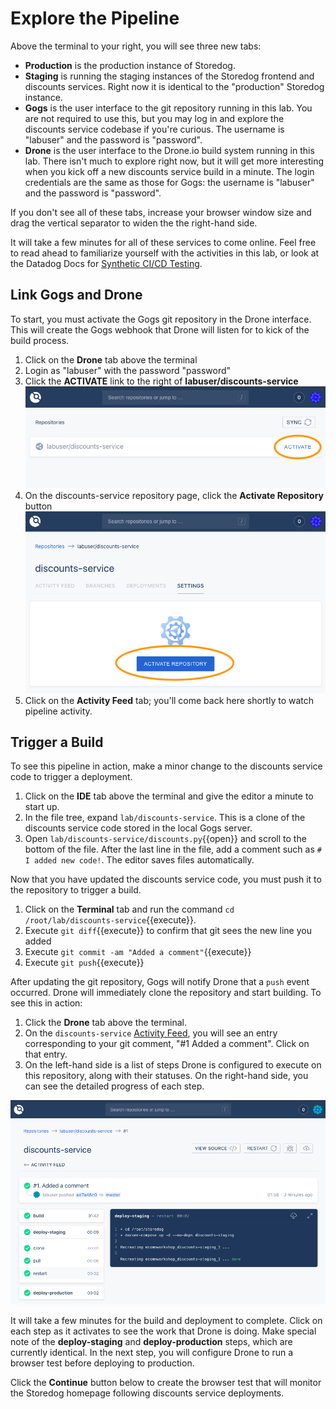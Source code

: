 # Explore the Pipeline
Above the terminal to your right, you will see three new tabs:
  - **Production** is the production instance of Storedog.
  - **Staging** is running the staging instances of the Storedog frontend and discounts services. Right now it is identical to the "production" Storedog instance.
  - **Gogs** is the user interface to the git repository running in this lab. You are not required to use this, but you may log in and explore the discounts service codebase if you're curious. The username is "labuser" and the password is "password".
  - **Drone** is the user interface to the Drone.io build system running in this lab. There isn't much to explore right now, but it will get more interesting when you kick off a new discounts service build in a minute. The login credentials are the same as those for Gogs: the username is "labuser" and the password is "password".

If you don't see all of these tabs, increase your browser window size and drag the vertical separator to widen the the right-hand side.

It will take a few minutes for all of these services to come online. Feel free to read ahead to familiarize yourself with the activities in this lab, or look at the Datadog Docs for [Synthetic CI/CD Testing](https://docs.datadoghq.com/synthetics/ci/?tab=apitest).

## Link Gogs and Drone
To start, you must activate the Gogs git repository in the Drone interface. This will create the Gogs webhook that Drone will listen for to kick of the build process.
1. Click on the **Drone** tab above the terminal
1. Login as "labuser" with the password "password"
1. Click the **ACTIVATE** link to the right of **labuser/discounts-service** ![Click the Activate link](./assets/drone_activate_1.png)
1. On the discounts-service repository page, click the **Activate Repository** button ![Click the Activate Repository button](./assets/drone_activate_2.png)
1. Click on the **Activity Feed** tab; you'll come back here shortly to watch pipeline activity.

## Trigger a Build
To see this pipeline in action, make a minor change to the discounts service code to trigger a deployment. 

1. Click on the **IDE** tab above the terminal and give the editor a minute to start up. 
2. In the file tree, expand `lab/discounts-service`. This is a clone of the discounts service code stored in the local Gogs server. 
3. Open `lab/discounts-service/discounts.py`{{open}} and scroll to the bottom of the file. After the last line in the file, add a comment such as `# I added new code!`. The editor saves files automatically.

Now that you have updated the discounts service code, you must push it to the repository to trigger a build. 

1. Click on the **Terminal** tab and run the command `cd /root/lab/discounts-service`{{execute}}.
2. Execute `git diff`{{execute}} to confirm that git sees the new line you added
4. Execute `git commit -am "Added a comment"`{{execute}}
5. Execute `git push`{{execute}}

After updating the git repository, Gogs will notify Drone that a `push` event occurred. Drone will immediately clone the repository and start building. To see this in action:
1. Click the **Drone** tab above the terminal.
3. On the `discounts-service` [Activity Feed](https://[[HOST_SUBDOMAIN]]-8800-[[KATACODA_HOST]].environments.katacoda.com/labuser/discounts-service/), you will see an entry corresponding to your git comment, "#1 Added a comment". Click on that entry.
4. On the left-hand side is a list of steps Drone is configured to execute on this repository, along with their statuses. On the right-hand side, you can see the detailed progress of each step.

![Discounts service first deploy in Drone](./assets/discounts_service_first_deploy.png)

It will take a few minutes for the build and deployment to complete. Click on each step as it activates to see the work that Drone is doing. Make special note of the **deploy-staging** and **deploy-production** steps, which are currently identical. In the next step, you will configure Drone to run a browser test before deploying to production.

Click the **Continue** button below to create the browser test that will monitor the Storedog homepage following discounts service deployments.
